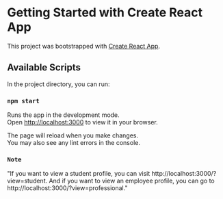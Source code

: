 # Getting Started with Create React App

This project was bootstrapped with [Create React App](https://github.com/facebook/create-react-app).

## Available Scripts

In the project directory, you can run:

### `npm start`

Runs the app in the development mode.\
Open [http://localhost:3000](http://localhost:3000) to view it in your browser.

The page will reload when you make changes.\
You may also see any lint errors in the console.


### `Note`  
"If you want to view a student profile, you can visit http://localhost:3000/?view=student. And if you want to view an employee profile, you can go to http://localhost:3000/?view=professional."
